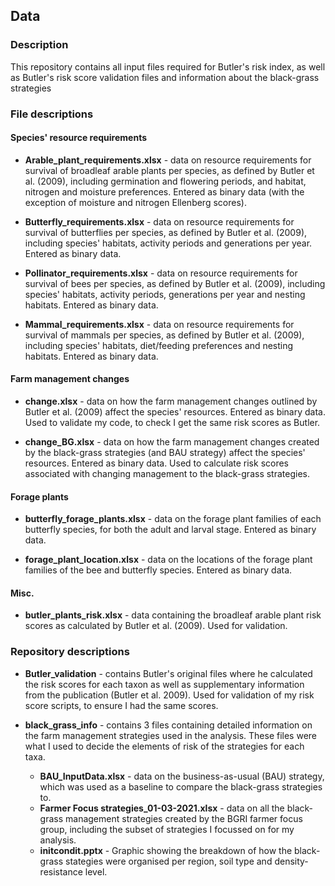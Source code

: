 ## Data

### Description
This repository contains all input files required for Butler's risk index, as well as Butler's risk score validation files and information about the black-grass strategies


### File descriptions

#### Species' resource requirements
- **Arable_plant_requirements.xlsx** - data on resource requirements for survival of broadleaf arable plants per species, as defined by Butler et al. (2009), including germination and flowering periods, and habitat, nitrogen and moisture preferences. Entered as binary data (with the exception of moisture and nitrogen Ellenberg scores).

- **Butterfly_requirements.xlsx** - data on resource requirements for survival of butterflies per species, as defined by Butler et al. (2009), including species' habitats, activity periods and generations per year. Entered as binary data.

- **Pollinator_requirements.xlsx** - data on resource requirements for survival of bees per species, as defined by Butler et al. (2009), including species' habitats, activity periods, generations per year and nesting habitats. Entered as binary data.

- **Mammal_requirements.xlsx** - data on resource requirements for survival of mammals per species, as defined by Butler et al. (2009), including species' habitats, diet/feeding preferences and nesting habitats. Entered as binary data.

#### Farm management changes
- **change.xlsx** - data on how the farm management changes outlined by Butler et al. (2009) affect the species' resources. Entered as binary data. Used to validate my code, to check I get the same risk scores as Butler.

- **change_BG.xlsx** - data on how the farm management changes created by the black-grass strategies (and BAU strategy) affect the species' resources. Entered as binary data. Used to calculate risk scores associated with changing management to the black-grass strategies.

#### Forage plants

- **butterfly_forage_plants.xlsx** - data on the forage plant families of each butterfly species, for both the adult and larval stage. Entered as binary data.

- **forage_plant_location.xlsx** - data on the locations of the forage plant families of the bee and butterfly species. Entered as binary data.

#### Misc.

- **butler_plants_risk.xlsx** - data containing the broadleaf arable plant risk scores as calculated by Butler et al. (2009). Used for validation.


### Repository descriptions

- **Butler_validation** - contains Butler's original files where he calculated the risk scores for each taxon as well as supplementary information from the publication (Butler et al. 2009). Used for validation of my risk score scripts, to ensure I had the same scores.

- **black_grass_info** - contains 3 files containing detailed information on the farm management strategies used in the analysis. These files were what I used to decide the elements of risk of the strategies for each taxa.
  - **BAU_InputData.xlsx** - data on the business-as-usual (BAU) strategy, which was used as a baseline to compare the black-grass strategies to.
  - **Farmer Focus strategies_01-03-2021.xlsx** - data on all the black-grass management strategies created by the BGRI farmer focus group, including the subset of strategies I focussed on for my analysis.
  - **initcondit.pptx** - Graphic showing the breakdown of how the black-grass stategies were organised per region, soil type and density-resistance level.
